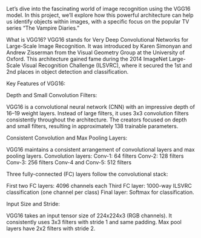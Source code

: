  Let’s dive into the fascinating world of image recognition using the VGG16 model. In this project, we’ll explore how this powerful architecture can help us identify objects within images, with a specific focus on the popular TV series “The Vampire Diaries.”


What is VGG16?
VGG16 stands for Very Deep Convolutional Networks for Large-Scale Image Recognition. It was introduced by Karen Simonyan and Andrew Zisserman from the Visual Geometry Group at the University of Oxford. This architecture gained fame during the 2014 ImageNet Large-Scale Visual Recognition Challenge (ILSVRC), where it secured the 1st and 2nd places in object detection and classification.

Key Features of VGG16:

Depth and Small Convolution Filters:

VGG16 is a convolutional neural network (CNN) with an impressive depth of 16–19 weight layers.
Instead of large filters, it uses 3x3 convolution filters consistently throughout the architecture.
The creators focused on depth and small filters, resulting in approximately 138 trainable parameters.

Consistent Convolution and Max Pooling Layers:

VGG16 maintains a consistent arrangement of convolutional layers and max pooling layers.
Convolution layers:
Conv-1: 64 filters
Conv-2: 128 filters
Conv-3: 256 filters
Conv-4 and Conv-5: 512 filters

Three fully-connected (FC) layers follow the convolutional stack:

First two FC layers: 4096 channels each
Third FC layer: 1000-way ILSVRC classification (one channel per class)
Final layer: Softmax for classification.

Input Size and Stride:

VGG16 takes an input tensor size of 224x224x3 (RGB channels).
It consistently uses 3x3 filters with stride 1 and same padding.
Max pool layers have 2x2 filters with stride 2.
